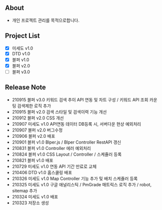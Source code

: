 ## About
- 개인 프로젝트 관리를 목적으로합니다.

## Project List
- [X] 미세도 v1.0 
- [X] DTD v1.0 
- [X] 블퍼 v1.0
- [X] 블퍼 v2.0
- [ ] 블퍼 v3.0

## Release Note
- 210915 블퍼 v3.0 키워드 검색 추이 API 연동 및 차트 구성 / 키워드 API 조회 카운팅 검색제한 로직 추가
- 210915 블퍼 v2.0 검색 스타일 및 검색이력 기능 개선
- 210912 블퍼 v2.0 CSS 개선
- 210907 미세도 v1.0 API연동 데이터 DB등록 시, 서버다운 현상 예외처리
- 210907 블퍼 v2.0 버그수정
- 210906 블퍼 v2.0 배포
- 210901 블퍼 v1.0 Blper.js / Blper Controller RestAPI 갱신
- 210831 블퍼 v1.0 Controller 에러 예외처리
- 210824 블퍼 v1.0 CSS Layout / Controller / 스케쥴러 등록
- 210821 블퍼 v1.0 배포
- 210729 미세도 v1.0 연동 API 기간 만료로 교체 
- 210406 DTD v1.0 홈스쿨링 배포
- 210326 미세도 v1.0 Map Controller 기능 추가 및 배치 스케쥴러 등록
- 210325 미세도 v1.0 구글 애널리스틱 / PmGrade 매트릭스 로직 추가 / robot, sitemap 추가
- 210324 미세도 v1.0 배포
- 210323 저장소 생성